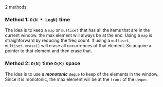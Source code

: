 2 methods:
### Method 1: `O(N * LogN)` time
The idea is to keep a `map` or `multiset` that has all the items that are in the current window. the max element will always be at the end.
Using a `map` is straighforward by reducing the freq count.
If using a `multiset`, `multiset.erase()` will erase all occurrences of that element. So acquire a pointer to that element and then erase that.

### Method 2: `O(N)` time `O(K)` space
The idea is to use a ***monotonic*** `deque` to keep of the elements in the window. Since it is monotonic, the max element will be at the `front` of the `deque`. 